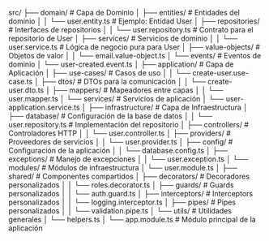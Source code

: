 src/
├── domain/                     # Capa de Dominio
│   ├── entities/               # Entidades del dominio
│   │   └── user.entity.ts      # Ejemplo: Entidad User
│   ├── repositories/           # Interfaces de repositorios
│   │   └── user.repository.ts  # Contrato para el repositorio de User
│   ├── services/               # Servicios de dominio
│   │   └── user.service.ts     # Lógica de negocio pura para User
│   ├── value-objects/          # Objetos de valor
│   │   └── email.value-object.ts
│   └── events/                 # Eventos de dominio
│       └── user-created.event.ts
│
├── application/                # Capa de Aplicación
│   ├── use-cases/              # Casos de uso
│   │   └── create-user.use-case.ts
│   ├── dtos/                   # DTOs para la comunicación
│   │   └── create-user.dto.ts
│   ├── mappers/                # Mapeadores entre capas
│   │   └── user.mapper.ts
│   └── services/               # Servicios de aplicación
│       └── user-application.service.ts
│
├── infrastructure/             # Capa de Infraestructura
│   ├── database/               # Configuración de la base de datos
│   │   └── user.repository.ts  # Implementación del repositorio
│   ├── controllers/            # Controladores HTTP
│   │   └── user.controller.ts
│   ├── providers/              # Proveedores de servicios
│   │   └── user.provider.ts
│   ├── config/                 # Configuración de la aplicación
│   │   └── database.config.ts
│   ├── exceptions/             # Manejo de excepciones
│   │   └── user.exception.ts
│   └── modules/                # Módulos de infraestructura
│       └── user.module.ts
│
├── shared/                     # Componentes compartidos
│   ├── decorators/             # Decoradores personalizados
│   │   └── roles.decorator.ts
│   ├── guards/                 # Guards personalizados
│   │   └── auth.guard.ts
│   ├── interceptors/           # Interceptors personalizados
│   │   └── logging.interceptor.ts
│   ├── pipes/                  # Pipes personalizados
│   │   └── validation.pipe.ts
│   └── utils/                  # Utilidades generales
│       └── helpers.ts
│
└── app.module.ts               # Módulo principal de la aplicación